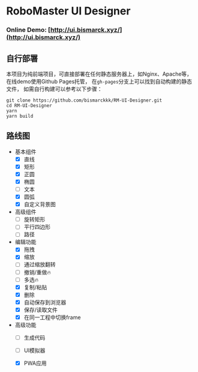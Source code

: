 # RoboMaster UI Designer

### Online Demo: [http://ui.bismarck.xyz/](http://ui.bismarck.xyz/)

## 自行部署
本项目为纯前端项目，可直接部署在任何静态服务器上，如Nginx、Apache等，在线demo使用Github Pages托管，
在`gh-pages`分支上可以找到自动构建的静态文件，
如需自行构建可以参考以下步骤：
```shell
git clone https://github.com/bismarckkk/RM-UI-Designer.git
cd RM-UI-Designer
yarn
yarn build
```

## 路线图
- 基本组件
  - [x] 直线
  - [x] 矩形
  - [x] 正圆
  - [x] 椭圆
  - [ ] 文本
  - [x] 圆弧
  - [x] 自定义背景图
- 高级组件
  - [ ] 旋转矩形
  - [ ] 平行四边形
  - [ ] 路径
- 编辑功能
  - [x] 拖拽
  - [x] 缩放
  - [ ] 通过缩放翻转
  - [ ] 撤销/重做🔥
  - [ ] 多选🔥
  - [x] 复制/粘贴
  - [x] 删除
  - [x] 自动保存到浏览器
  - [x] 保存/读取文件
  - [x] 在同一工程中切换frame
- 高级功能
  - [ ] 生成代码
  - [ ] UI模拟器
  - [x] PWA应用

